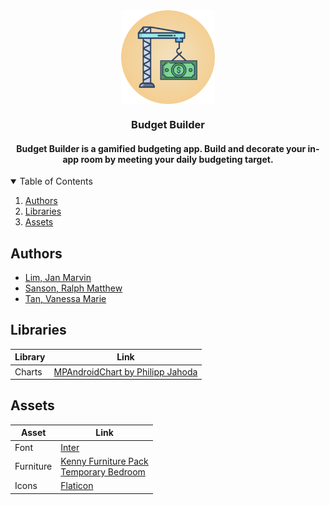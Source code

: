 <div align="center">
  <img src="./app/src/main/res/drawable/logo_round.png" alt="Brewcipe logo" width="150" height="150" align="center">
</div>
<h3 align ="center"> Budget Builder </h3>
<h4 align = "center">
  Budget Builder is a gamified budgeting app. Build and decorate your in-app room by meeting your daily budgeting target.
</h4>

<!-- TABLE OF CONTENTS -->
<details open="open">
  <summary>Table of Contents</summary>
  <ol>
    <li><a href="#authors">Authors</a></li>
    <li><a href="#libraries">Libraries</a></li>
    <li><a href="#assets">Assets</a></li>
  </ol>
</details>

## Authors
- [Lim, Jan Marvin](https://github.com/J-Marvin)
- [Sanson, Ralph Matthew](https://github.com/SansRalph)
- [Tan, Vanessa Marie](https://github.com/vanessa-tan09)

## Libraries
| Library | Link |
| ------- | ---- |
| Charts | [MPAndroidChart by Philipp Jahoda](https://weeklycoding.com/mpandroidchart/) |

## Assets
| Asset | Link |
| ------| -----|
| Font | [Inter](https://fonts.google.com/specimen/Inter) |
| Furniture | [Kenny Furniture Pack](https://opengameart.org/content/furniture-kit) <br> [Temporary Bedroom](https://favpng.com/png_view/design-interior-design-services-isometric-projection-living-room-png/T9Chxzw7) |
| Icons | [Flaticon](https://www.flaticon.com)
